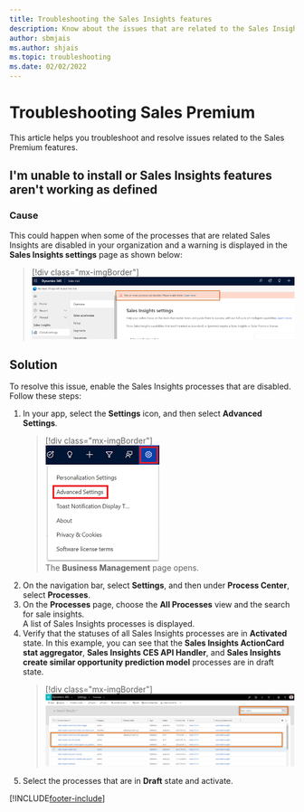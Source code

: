 ```yaml
---
title: Troubleshooting the Sales Insights features
description: Know about the issues that are related to the Sales Insights features, and how to troubleshoot them.
author: sbmjais
ms.author: shjais
ms.topic: troubleshooting
ms.date: 02/02/2022
---
```


# Troubleshooting Sales Premium 

This article helps you troubleshoot and resolve issues related to the Sales Premium features.

<a name="unable-install-features-not-working-sales-premium"> </a>

## I'm unable to install or Sales Insights features aren't working as defined 

### Cause

This could happen when some of the processes that are related Sales Insights are disabled in your organization and a warning is displayed in the **Sales Insights settings** page as shown below: 
   
> [!div class="mx-imgBorder"]  
> ![Sales insights processes are disabled warning message](media/sales/ts-sp-process-disabled-warning-message.png "Sales insights processes are disabled warning message")

## Solution

To resolve this issue, enable the Sales Insights processes that are disabled. Follow these steps:

1.  In your app, select the **Settings** icon, and then select **Advanced Settings**.   
    > [!div class="mx-imgBorder"]    
    > ![Advanced Settings option on the Settings menu](media/sales/advanced-settings-option.png "Advanced Settings option on the Settings menu")    
    The **Business Management** page opens.    
2.  On the navigation bar, select **Settings**, and then under **Process Center**, select **Processes**.    
3. On the **Processes** page, choose the **All Processes** view and the search for sale insights.    
    A list of Sales Insights processes is displayed.    
4. Verify that the statuses of all Sales Insights processes are in **Activated** state. In this example, you can see that the **Sales Insights ActionCard stat aggregator**, **Sales Insights CES API Handler**, and **Sales Insights create similar opportunity prediction model** processes are in draft state.  
    > [!div class="mx-imgBorder"]    
    > ![View all Sales Insights processes](media/sales/ts-sp-process-view-sales-insights-processes.png "View all Sales Insights processes")    
5. Select the processes that are in **Draft** state and activate.


[!INCLUDE[footer-include](../includes/footer-banner.md)]
